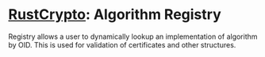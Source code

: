 # [RustCrypto]: Algorithm Registry

Registry allows a user to dynamically lookup an implementation of algorithm by OID.
This is used for validation of certificates and other structures.


[//]: # (links)

[RustCrypto]: https://github.com/rustcrypto
